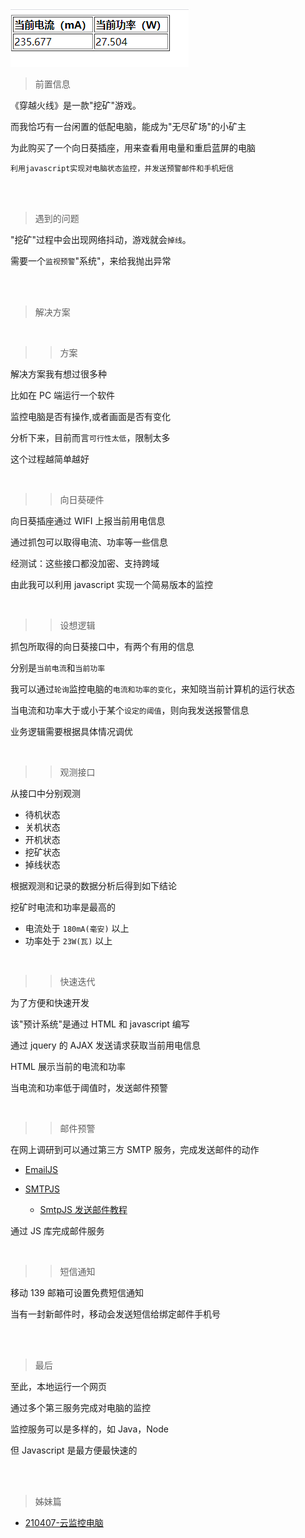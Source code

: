 ![](../Images/210224.png)

> 前置信息

《穿越火线》是一款"挖矿"游戏。

而我恰巧有一台闲置的低配电脑，能成为"无尽矿场"的小矿主

为此购买了一个向日葵插座，用来查看用电量和重启蓝屏的电脑

`利用javascript实现对电脑状态监控，并发送预警邮件和手机短信`

<br/><br/>

> 遇到的问题

"挖矿"过程中会出现网络抖动，游戏就会`掉线`。

需要一个`监视预警`"系统"，来给我抛出异常

<br/><br/>

> 解决方案

<br/>

> > 方案

解决方案我有想过很多种

比如在 PC 端运行一个软件

监控电脑是否有操作,或者画面是否有变化

分析下来，目前而言`可行性太低`，限制太多

这个过程越简单越好

<br/>

> > 向日葵硬件

向日葵插座通过 WIFI 上报当前用电信息

通过抓包可以取得电流、功率等一些信息

经测试：这些接口都没加密、支持跨域

由此我可以利用 javascript 实现一个简易版本的监控

<br/>

> > 设想逻辑

抓包所取得的向日葵接口中，有两个有用的信息

分别是`当前电流`和`当前功率`

我可以通过`轮询`监控电脑的`电流和功率的变化`，来知晓当前计算机的运行状态

当电流和功率大于或小于某个`设定的阈值`，则向我发送报警信息

业务逻辑需要根据具体情况调优

<br/>

> > 观测接口

从接口中分别观测

- 待机状态
- 关机状态
- 开机状态
- 挖矿状态
- 掉线状态

根据观测和记录的数据分析后得到如下结论

挖矿时电流和功率是最高的

- 电流处于 `180mA(毫安)` 以上
- 功率处于 `23W(瓦)` 以上

<br/>

> > 快速迭代

为了方便和快速开发

该"预计系统"是通过 HTML 和 javascript 编写

通过 jquery 的 AJAX 发送请求获取当前用电信息

HTML 展示当前的电流和功率

当电流和功率低于阈值时，发送邮件预警

<br/>

> > 邮件预警

在网上调研到可以通过第三方 SMTP 服务，完成发送邮件的动作

- [EmailJS](https://www.emailjs.com/docs/)

- [SMTPJS](https://www.smtpjs.com/)
  - [SmtpJS 发送邮件教程](https://blog.csdn.net/qq_45034708/article/details/106600049)

通过 JS 库完成邮件服务

<br/>

> > 短信通知

移动 139 邮箱可设置免费短信通知

当有一封新邮件时，移动会发送短信给绑定邮件手机号

<br/><br/>

> 最后

至此，本地运行一个网页

通过多个第三服务完成对电脑的监控

监控服务可以是多样的，如 Java，Node

但 Javascript 是最方便最快速的

<br/><br/>

> 姊妹篇

- [210407-云监控电脑](https://hz-cool.github.io/Notes/%E5%A5%87%E6%80%9D%E5%A6%99%E6%83%B3/210407-%E4%BA%91%E7%9B%91%E6%8E%A7%E7%94%B5%E8%84%91)

